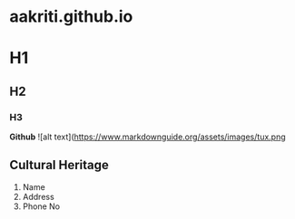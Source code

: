 # aakriti.github.io
# H1
## H2
### H3
**Github**
![alt text](https://www.markdownguide.org/assets/images/tux.png
## Cultural Heritage
1. Name
2. Address
3. Phone No
